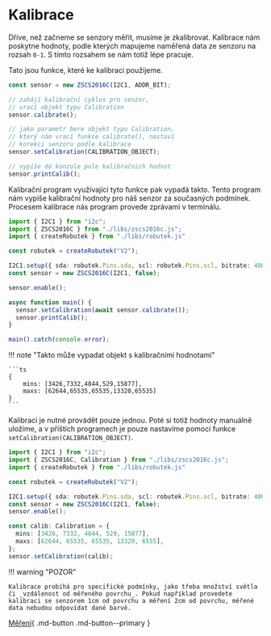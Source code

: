 # Kalibrace

Dříve, než začneme se senzory měřit, musíme je zkalibrovat. Kalibrace nám poskytne hodnoty, podle kterých mapujeme naměřená data ze senzoru na rozsah `0-1`. S tímto rozsahem se nám totiž lépe pracuje.

Tato jsou funkce, které ke kalibraci použijeme.

```ts
const sensor = new ZSCS2016C(I2C1, ADDR_BIT);

// zahájí kalibrační cyklus pro senzor,
// vrací objekt typu Calibration
sensor.calibrate();

// jako parametr bere objekt typu Calibration,
// který nám vrací funkce calibrate(), nastaví
// korekci senzoru podle kalibrace
sensor.setCalibration(CALIBRATION_OBJECT);

// vypíše do konzole pole kalibračnich hodnot
sensor.printCalib();
```

Kalibrační program využívající tyto funkce pak vypadá takto. Tento program nám vypíše kalibrační hodnoty pro náš senzor za současných podmínek. Procesem kalibrace nás program provede zprávami v terminálu.

```ts
import { I2C1 } from "i2c";
import { ZSCS2016C } from "./libs/zscs2016c.js";
import { createRobutek } from "./libs/robutek.js"

const robutek = createRobutek("V2");

I2C1.setup({ sda: robutek.Pins.sda, scl: robutek.Pins.scl, bitrate: 400000 });
const sensor = new ZSCS2016C(I2C1, false);

sensor.enable();

async function main() {
  sensor.setCalibration(await sensor.calibrate());
  sensor.printCalib();
}

main().catch(console.error);
```

!!! note "Takto může vypadat objekt s kalibračními hodnotami"

    ```ts
    {
        mins: [3426,7332,4844,529,15877],
        maxs: [62644,65535,65535,13320,65535]
    }
    ```

Kalibraci je nutné provádět pouze jednou. Poté si totiž hodnoty manuálně uložíme, a v příštích programech je pouze nastavíme pomocí funkce `setCalibration(CALIBRATION_OBJECT)`.

```ts
import { I2C1 } from "i2c";
import { ZSCS2016C, Calibration } from "./libs/zscs2016c.js";
import { createRobutek } from "./libs/robutek.js"

const robutek = createRobutek("V2");

I2C1.setup({ sda: robutek.Pins.sda, scl: robutek.Pins.scl, bitrate: 400000 });
const sensor = new ZSCS2016C(I2C1, false);
sensor.enable();

const calib: Calibration = {
  mins: [3426, 7332, 4844, 529, 15877],
  maxs: [62644, 65535, 65535, 13320, 6555],
};
sensor.setCalibration(calib);
```

!!! warning "POZOR"

    Kalibrace probíhá pro specifické podmínky, jako třeba množství světla či _vzdálenost od měřeného povrchu_. Pokud například provedete kalibraci se senzorem 1cm od povrchu a měření 2cm od povrchu, měřené data nebudou odpovídat dané barvě.

[Měření](readData.md){ .md-button .md-button--primary }
